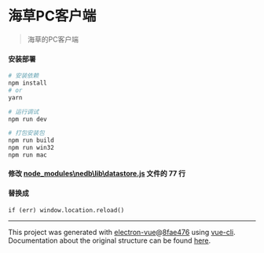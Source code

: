 # 海草PC客户端

> 海草的PC客户端

#### 安装部署

``` bash
# 安装依赖
npm install
# or
yarn

# 运行调试
npm run dev

# 打包安装包
npm run build
npm run win32
npm run mac
```
#### 修改 [node_modules\nedb\lib\datastore.js](node_modules\nedb\lib\datastore.js) 文件的 77 行
#### 替换成
```
if (err) window.location.reload()
```

---

This project was generated with [electron-vue](https://github.com/SimulatedGREG/electron-vue)@[8fae476](https://github.com/SimulatedGREG/electron-vue/tree/8fae4763e9d225d3691b627e83b9e09b56f6c935) using [vue-cli](https://github.com/vuejs/vue-cli). Documentation about the original structure can be found [here](https://simulatedgreg.gitbooks.io/electron-vue/content/index.html).
